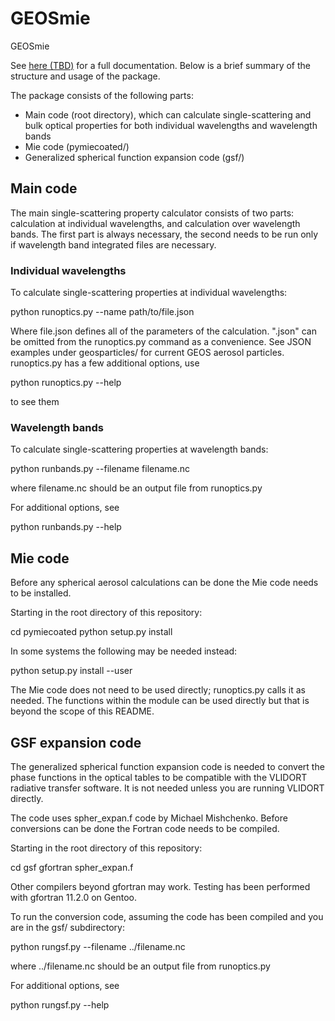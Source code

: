 # GEOSmie
GEOSmie

See [here (TBD)](tbd) for a full documentation. Below is a brief summary of the structure and usage of the package.

The package consists of the following parts:

- Main code (root directory), which can calculate single-scattering and bulk optical properties for both individual wavelengths and wavelength bands
- Mie code (pymiecoated/)
- Generalized spherical function expansion code (gsf/)

## Main code

The main single-scattering property calculator consists of two parts: calculation at individual wavelengths, and calculation over wavelength bands. The first part is always necessary, the second needs to be run only if wavelength band integrated files are necessary.

### Individual wavelengths

To calculate single-scattering properties at individual wavelengths:

python runoptics.py --name path/to/file.json

Where file.json defines all of the parameters of the calculation. ".json" can be omitted from the runoptics.py command as a convenience. See JSON examples under geosparticles/ for current GEOS aerosol particles. runoptics.py has a few additional options, use

python runoptics.py --help

to see them

### Wavelength bands

To calculate single-scattering properties at wavelength bands:

python runbands.py --filename filename.nc

where filename.nc should be an output file from runoptics.py

For additional options, see

python runbands.py --help

## Mie code

Before any spherical aerosol calculations can be done the Mie code needs to be installed.

Starting in the root directory of this repository:

cd pymiecoated
python setup.py install

In some systems the following may be needed instead:

python setup.py install --user

The Mie code does not need to be used directly; runoptics.py calls it as needed. The functions within the module can be used directly but that is beyond the scope of this README.

## GSF expansion code

The generalized spherical function expansion code is needed to convert the phase functions in the optical tables to be compatible with the VLIDORT radiative transfer software. It is not needed unless you are running VLIDORT directly.

The code uses spher_expan.f code by Michael Mishchenko. Before conversions can be done the Fortran code needs to be compiled. 

Starting in the root directory of this repository:

cd gsf
gfortran spher_expan.f

Other compilers beyond gfortran may work. Testing has been performed with gfortran 11.2.0 on Gentoo.

To run the conversion code, assuming the code has been compiled and you are in the gsf/ subdirectory:

python rungsf.py --filename ../filename.nc

where ../filename.nc should be an output file from runoptics.py

For additional options, see

python rungsf.py --help

